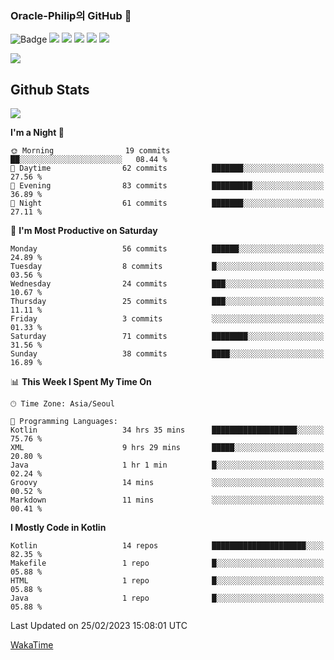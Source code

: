 ### Oracle-Philip의 GitHub 👋

![Badge](http://img.shields.io/badge/-Java-black?style=flat-square)
<img src="https://img.shields.io/badge/ -Kotlin-black?style=flat-square&logo=Kotlin&logoColor=#7F52FF"/></a>
<img src="https://img.shields.io/badge/ -Dart-black?style=flat-square&logo=Dart&logoColor=#0175C2"/></a>
<img src="https://img.shields.io/badge/ -Android-black?style=flat-square&logo=Android&logoColor=#3DDC84"/></a>
<img src="https://img.shields.io/badge/ -Flutter-black?style=flat-square&logo=Flutter&logoColor=#02569B"/></a>
<img src="https://img.shields.io/badge/ -Firebase-black?style=flat-square&logo=Firebase&logoColor=#FFCA28"/></a>

<img src="https://img.shields.io/badge/ -BLE-black?style=flat-square&logo=Bluetooth&logoColor=#0082FC"/></a>

<!--
<img src="https://img.shields.io/badge/ -STM32F103-black?style=flat-square&logo=STMicroelectronics&logoColor=#03234B"/></a>
<img src="https://img.shields.io/badge/ -Qt-black?style=flat-square&logo=Qt&logoColor=#41CD52"/></a>
-->

<!--
![Badge](http://img.shields.io/badge/-Java-black?style=flat-square)
![Badge](http://img.shields.io/badge/-Koltin-black?style=flat-square)
![Badge](http://img.shields.io/badge/-Dart-black?style=flat-square)
![Badge](http://img.shields.io/badge/-Android-black?style=flat-square)
![Badge](http://img.shields.io/badge/-Flutter-black?style=flat-square)
![Badge](http://img.shields.io/badge/-Firebase-black?style=flat-square)
-->

## Github Stats  
<div align="left"><img src="https://github-readme-stats.vercel.app/api?username=Oracle-Philip&show_icons=true&count_private=true&hide_border=true" align="center" /></div>


<!--START_SECTION:waka-->
**I'm a Night 🦉** 

```text
🌞 Morning                19 commits          ██░░░░░░░░░░░░░░░░░░░░░░░   08.44 % 
🌆 Daytime                62 commits          ███████░░░░░░░░░░░░░░░░░░   27.56 % 
🌃 Evening                83 commits          █████████░░░░░░░░░░░░░░░░   36.89 % 
🌙 Night                  61 commits          ███████░░░░░░░░░░░░░░░░░░   27.11 % 
```
📅 **I'm Most Productive on Saturday** 

```text
Monday                   56 commits          ██████░░░░░░░░░░░░░░░░░░░   24.89 % 
Tuesday                  8 commits           █░░░░░░░░░░░░░░░░░░░░░░░░   03.56 % 
Wednesday                24 commits          ███░░░░░░░░░░░░░░░░░░░░░░   10.67 % 
Thursday                 25 commits          ███░░░░░░░░░░░░░░░░░░░░░░   11.11 % 
Friday                   3 commits           ░░░░░░░░░░░░░░░░░░░░░░░░░   01.33 % 
Saturday                 71 commits          ████████░░░░░░░░░░░░░░░░░   31.56 % 
Sunday                   38 commits          ████░░░░░░░░░░░░░░░░░░░░░   16.89 % 
```


📊 **This Week I Spent My Time On** 

```text
🕑︎ Time Zone: Asia/Seoul

💬 Programming Languages: 
Kotlin                   34 hrs 35 mins      ███████████████████░░░░░░   75.76 % 
XML                      9 hrs 29 mins       █████░░░░░░░░░░░░░░░░░░░░   20.80 % 
Java                     1 hr 1 min          █░░░░░░░░░░░░░░░░░░░░░░░░   02.24 % 
Groovy                   14 mins             ░░░░░░░░░░░░░░░░░░░░░░░░░   00.52 % 
Markdown                 11 mins             ░░░░░░░░░░░░░░░░░░░░░░░░░   00.41 % 
```

**I Mostly Code in Kotlin** 

```text
Kotlin                   14 repos            █████████████████████░░░░   82.35 % 
Makefile                 1 repo              █░░░░░░░░░░░░░░░░░░░░░░░░   05.88 % 
HTML                     1 repo              █░░░░░░░░░░░░░░░░░░░░░░░░   05.88 % 
Java                     1 repo              █░░░░░░░░░░░░░░░░░░░░░░░░   05.88 % 
```




 Last Updated on 25/02/2023 15:08:01 UTC
<!--END_SECTION:waka-->


<!--
**Oracle-Philip/Oracle-Philip** is a ✨ _special_ ✨ repository because its `README.md` (this file) appears on your GitHub profile.

Here are some ideas to get you started:

- 🔭 I’m currently working on ...
- 🌱 I’m currently learning ...
- 👯 I’m looking to collaborate on ...
- 🤔 I’m looking for help with ...
- 💬 Ask me about ...
- 📫 How to reach me: ...
- 😄 Pronouns: ...
- ⚡ Fun fact: ...
-->


[WakaTime](https://wakatime.com/dashboard)
